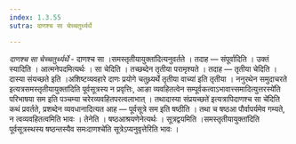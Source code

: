 ```yaml
---
index: 1.3.55
sutra: दाणश्च सा चेच्चतुर्थ्यर्थे

---
```

_दाणश्च सा चेच्चतुर्थ्यर्थे_ - दाणश्च सा ।समस्तृतीयायुक्ता॑दित्यनुवर्तते । तदाह — संपूर्वादिति । उक्तं स्यादिति । आत्मनेपदमित्यर्थः । सा चेदिति । तच्छब्देन तृतीया परामृश्यते । तदाह — तृतीया चेदिति । दास्या संयच्छते इति ।अशिष्टव्यवहारे दाणः प्रयोगे चतुथ्र्यर्थे तृतीया वाच्या॑ इति तृतीया । ननुरथेन समुदाचरते इत्यत्रसमस्तृतीयायुक्ता॑दिति पूर्वसूत्रस्य न प्रवृत्तिः, आङा व्यवहितत्वेन सम्पूर्वकत्वाऽभावात्त्समादित्युत्तरस्ये॑ति परिभाषया सम इति पञ्चम्या चरेरव्यवहितपरत्वलाभात् । तथादास्या संप्रयच्छते॑ इत्यत्रापिदाणश्च सा चे॑दिति कथं प्रवर्तते, प्रशब्देन व्यवधानादित्यत आह —  पूर्वसूत्रे सम इति षष्ठीति । तथा च षष्ठआ पौर्वापर्यमेव गम्यते, न त्वव्यवहितत्वमिति भावः । तेनेति । षष्ठआश्रयणेनेत्यर्थः । सूत्रद्वयमिति ।समस्तृतीयायुक्ता॑दिति पूर्वसूत्रस्थस्य षष्ठन्तस्यैव समःदाणश्चे॑ति सूत्रेऽप्यनुवृत्तेरिति भावः ।